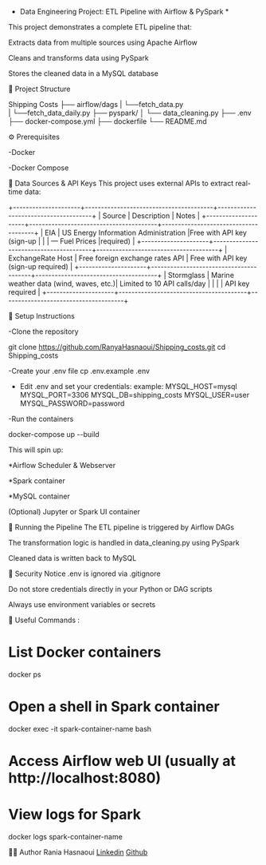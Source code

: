 - Data Engineering Project: ETL Pipeline with Airflow & PySpark \*

This project demonstrates a complete ETL pipeline that:

Extracts data from multiple sources using Apache Airflow

Cleans and transforms data using PySpark

Stores the cleaned data in a MySQL database

📁 Project Structure

Shipping Costs
├── airflow/dags
| └──fetch_data.py  
| └──fetch_data_daily.py
├── pyspark/
│ └── data_cleaning.py
├── .env  
├── docker-compose.yml
├── dockerfile
└── README.md

⚙️ Prerequisites

-Docker

-Docker Compose

📡 Data Sources & API Keys
This project uses external APIs to extract real-time data:

+---------------------+----------------------------------------+--------------------------------------+
| Source | Description | Notes |
+---------------------+----------------------------------------+--------------------------------------+
| EIA | US Energy Information Administration |Free with API key (sign-up |
| | — Fuel Prices |required) |
+---------------------+----------------------------------------+--------------------------------------+
| ExchangeRate Host | Free foreign exchange rates API | Free with API key (sign-up required) |
+---------------------+----------------------------------------+--------------------------------------+
| Stormglass | Marine weather data (wind, waves, etc.)| Limited to 10 API calls/day |
| | | API key required |
+---------------------+----------------------------------------+--------------------------------------+

🚀 Setup Instructions

-Clone the repository

git clone https://github.com/RanyaHasnaoui/Shipping_costs.git
cd Shipping_costs

-Create your .env file
cp .env.example .env

- Edit .env and set your credentials:
  example:
  MYSQL_HOST=mysql
  MYSQL_PORT=3306
  MYSQL_DB=shipping_costs
  MYSQL_USER=user
  MYSQL_PASSWORD=password

-Run the containers

docker-compose up --build

This will spin up:

\*Airflow Scheduler & Webserver

\*Spark container

\*MySQL container

(Optional) Jupyter or Spark UI container

🧪 Running the Pipeline
The ETL pipeline is triggered by Airflow DAGs

The transformation logic is handled in data_cleaning.py using PySpark

Cleaned data is written back to MySQL

🔐 Security Notice
.env is ignored via .gitignore

Do not store credentials directly in your Python or DAG scripts

Always use environment variables or secrets

📌 Useful Commands :

# List Docker containers

docker ps

# Open a shell in Spark container

docker exec -it spark-container-name bash

# Access Airflow web UI (usually at http://localhost:8080)

# View logs for Spark

docker logs spark-container-name

🧑‍💻 Author
Rania Hasnaoui
[Linkedin](https://www.linkedin.com/in/rania-hasnaoui-365716213/)
[Github](https://github.com/RanyaHasnaoui)
